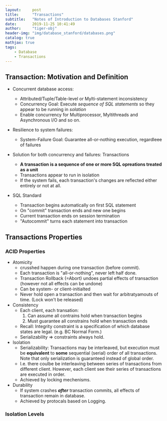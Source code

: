 ```yaml
---
layout:     post
title:      "Transactions"
subtitle:   "Notes of Introduction to Databases Stanford"
date:       2019-11-25 10:41:49
author:     "tiger-obj"
header-img: "img/database_stanford/databases.png"
catalog: true
mathjax: true
tags:
    - Database
    - Transactions
---
```


## Transaction: Motivation and Definition

* Concurrent database access:

  * Attributed/Tuple/Table-level or Mylti-statement inconsistency
  * Concurrency Goal: Execute *sequence of SQL statements* so they appear to be running in *solation*
  * Enable concurrency for Multiprocessor, Myltithreads and Asynchronous I/O and so on.

* Resilience to system failures:
  * System-Failure Goal: Guarantee all-or-nothing execution, regardleee of failures

* Solution for both concurrency and failures: Transactions
  * **A transaction is a sequence of one or more SQL opreations treated as a unit**
  * Transactions appear to run in isolation
  * If the system fails, each transaction's changes are reflected either entirely or not at all.

* SQL Standard
  * Transaction begins automatically on first SQL statement
  * On "commit" transaction ends and new one begins
  * Current transaction ends on session termination
  * "Autocommit" turns each statement into transaction
  
## Transactions Properties

### ACID Properties

* Atomicity
  * crusshed happen during one transaction (before commit).
  * Each transaction is "all-or-nothing", never left half done.
  * Transaction Rollback (=Abort) undoes partial effects of transaction (however not all effects can be undone)
  * Can be system- or client-initialted
  * Never hold open a transaction and then wait for arbitratyamouts of time. (Lock won't be released)
* Consistency
  * Each client, each transation:
    1. Can assume all contrains hold when transaction begins
    2. Must guarantee all constrains hold when transaction ends
  * Recall: Integrity constraint is a specification of which database states are legal. (e.g. BC Normal Form.)
  * Serializability $\Rightarrow$ constraints always hold.
* Isolation
  * Serializability: Transactions may be interleaved, but execution must be **equivalent** to **some** sequential (serial) order of all transactions. Note that only serialization is guaranteed instead of global order.
  * I.e. there coulbe be interleaving between series of transactions from different client. However, each client see their series of transactions are executed in order.
  * Achieved by locking mechenisms.
* Durability
  * If system crashes ***after*** transaction commits, all effects of transaction remain in database.
  * Achieved by protocals based on Logging.

### Isolation Levels

